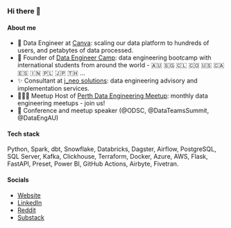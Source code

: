 ### Hi there 👋

#### About me

- 💼 Data Engineer at [Canva](https://www.canva.com/): scaling our data platform to hundreds of users, and petabytes of data processed. 
- 🚀 Founder of [Data Engineer Camp](https://dataengineercamp.com/): data engineering bootcamp with international students from around the world - 🇦🇺 🇸🇬 🇨🇱 🇨🇴 🇺🇸 🇨🇦 🇪🇸 🇮🇳 🇵🇱 🇯🇵 🇹🇭 ... 
- ✨ Consultant at [j_neo solutions](https://jonathanneo.com/): data engineering advisory and implementation services. 
- 🧑‍🤝‍🧑 Meetup Host of [Perth Data Engineering Meetup](https://www.meetup.com/perth-data-engineering-meetup/): monthly data engineering meetups - join us! 
- 📢 Conference and meetup speaker (@ODSC, @DataTeamsSummit, @DataEngAU) 


#### Tech stack 

Python, Spark, dbt, Snowflake, Databricks, Dagster, Airflow, PostgreSQL, SQL Server, Kafka, Clickhouse, Terraform, Docker, Azure, AWS, Flask, FastAPI, Preset, Power BI, GitHub Actions, Airbyte, Fivetran. 

#### Socials 
- [Website](https://jonathanneo.com/) 
- [LinkedIn](https://www.linkedin.com/in/jonneo/) 
- [Reddit](https://www.reddit.com/user/j__neo)
- [Substack](https://jonathanneo.substack.com/)
